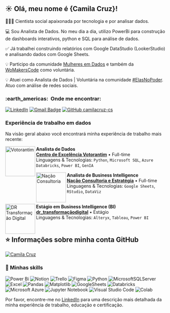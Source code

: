 ## ☀️ Olá, meu nome é <strong>{Camila Cruz}!</strong>

👩🏿‍🎓 Cientista social apaixonada por tecnologia e por analisar dados.

💻 Sou Analista de Dados. No meu dia a dia, utilizo PowerBi para construção de dashboards interativos, python e SQL para análise de dados.

✅ Já trabalhei construindo relatórios com Google DataStudio (LookerStudio) e analisando dados com Google Sheets.

💡 Participo da comunidade [Mulheres em Dados](https://www.linkedin.com/company/mulheresemdados/) e também da [WoMakersCode](https://www.linkedin.com/company/womakerscode/) como voluntária. 

💡 Atuei como Analista de Dados | Voluntária na comunidade [#ElasNoPoder](https://www.linkedin.com/company/elasnopoderbr/mycompany/). Atuo com análise de redes sociais. 

<h3> :earth_americas: &nbsp;Onde me encontrar: </h3> 

[![LinkedIn](https://img.shields.io/badge/LinkedIn-0077B5?style=for-the-badge&logo=linkedin&logoColor=white)](https://www.linkedin.com/in/camiladacruz-cs/) 
[![Gmail Badge](https://img.shields.io/badge/-camiladacruz.cs@gmail.com-006bed?style=flat-square&logo=Gmail&logoColor=white)](mailto:camiladacruz.cs@gmail.com) 
[![GitHub camilacruz-cs](https://img.shields.io/github/followers/camilacruz-cs?label=follow&style=social)](https://github.com/camilacruz-cs/camilacruz-cs)

### Experiência de trabalho em dados  
Na visão geral abaixo você encontrará minha experiência de trabalho mais recente:

[<img align="left" height="94px" width="94px" alt="Votorantim" src="https://media.licdn.com/dms/image/v2/D560BAQH3GEpoxmH9Jg/company-logo_200_200/company-logo_200_200/0/1686581069603/coe_centro_de_excelencia_votorantim_logo?e=1749686400&v=beta&t=2WMOgR4JC-dZZ9vPX1ejlBLSN_k9Es88qU0ukbzxj0s"/>](https://www.linkedin.com/company/votorantim/)

**Analista de Dados**  
[**Centro de Excelência Votorantim**](https://www.linkedin.com/company/votorantim/) • Full-time  
Linguagens & Tecnologias: `Python`, `Microsoft SQL`, `Azure Databricks`, `Power BI`,  `GenIA`
<br/>

[<img align="left" height="94px" width="94px" alt="Nação Consultoria" src="https://media.licdn.com/dms/image/v2/D4D0BAQFzl9ehpC65Fw/company-logo_200_200/company-logo_200_200/0/1699040021711/nao_consultoria_estratgia_logo?e=1749686400&v=beta&t=m-7ZxxDSVYp6nGJ1n0ulY8PtMBkiMW9dvyL_Res9sy0"/>](https://www.linkedin.com/company/na%C3%A7%C3%A3o-consultoria-estrat%C3%A9gia/)

**Analista de Business Intelligence**  
[**Nação Consultoria e Estratégia**](https://www.linkedin.com/company/na%C3%A7%C3%A3o-consultoria-estrat%C3%A9gia/) • Full-time  
Linguagens & Tecnologias: `Google Sheets`, `RStudio`, `DataViz`  
<br/>

[<img align="left" height="94px" width="94px" alt="DR Transformação Digital" src="https://media.licdn.com/dms/image/v2/D4E0BAQGWp-d8BQSlbw/company-logo_200_200/company-logo_200_200/0/1732739975923/droove_tech_logo?e=1749686400&v=beta&t=Y1iF4iy2YJjYUjwcjDlCPD_BRWhczktnorK-4IS3c_U"/>](https://www.linkedin.com/company/drtransformacaodigital/)

**Estágio em Business Intelligence (BI)**  
[**dr_transformaçãodigital**](https://www.linkedin.com/company/drtransformacaodigital/) • Estágio  
Linguagens & Tecnologias: `Alteryx`, `Tableau`, `Power BI`  
<br/>



## ⭐ Informações sobre minha conta GitHub

[![Camila Cruz](https://github-readme-stats.vercel.app/api/top-langs/?username=camilacruz-cs)](https://github.com/camilacruz-cs/github-readme-stats)

### :rocket: Minhas skills
![Power Bi](https://img.shields.io/badge/power_bi-F2C811?style=for-the-badge&logo=powerbi&logoColor=black) ![Notion](https://img.shields.io/badge/Notion-%23000000.svg?style=for-the-badge&logo=notion&logoColor=white) ![Trello](https://img.shields.io/badge/Trello-%23026AA7.svg?style=for-the-badge&logo=Trello&logoColor=white) ![Figma](https://img.shields.io/badge/figma-%23F24E1E.svg?style=for-the-badge&logo=figma&logoColor=white) ![Python](https://img.shields.io/badge/python-3670A0?style=for-the-badge&logo=python&logoColor=ffdd54) ![MicrosoftSQLServer](https://img.shields.io/badge/Microsoft%20SQL%20Server-CC2927?style=for-the-badge&logo=microsoft%20sql%20server&logoColor=white) ![Excel](https://img.shields.io/badge/Microsoft_Excel-217346?style=for-the-badge&logo=microsoft-excel&logoColor=white) 	![Pandas](https://img.shields.io/badge/pandas-%23150458.svg?style=for-the-badge&logo=pandas&logoColor=white) ![Matplotlib](https://img.shields.io/badge/Matplotlib-%23ffffff.svg?style=for-the-badge&logo=Matplotlib&logoColor=black)  ![GoogleSheets](https://img.shields.io/badge/Google%20Sheets-34A853?style=for-the-badge&logo=google-sheets&logoColor=white)  ![Databricks](https://img.shields.io/badge/Databricks-FF3621?style=for-the-badge&logo=Databricks&logoColor=white)
 ![Microsoft Azure](https://img.shields.io/badge/Microsoft_Azure-0089D6?style=for-the-badge&logo=microsoft-azure&logoColor=white)  ![Jupyter Notebook](https://img.shields.io/badge/Jupyter-F37626.svg?&style=for-the-badge&logo=Jupyter&logoColor=white)
 ![Visual Studio Code](https://img.shields.io/badge/Visual%20Studio%20Code-0078d7.svg?style=for-the-badge&logo=visual-studio-code&logoColor=white)
 ![Colab](https://img.shields.io/badge/Colab-F9AB00?style=for-the-badge&logo=googlecolab&color=525252)




Por favor, encontre-me no [LinkedIn](https://www.linkedin.com/in/camiladacruz-cs/) para uma descrição mais detalhada da minha experiência de trabalho, educação e certificação.
